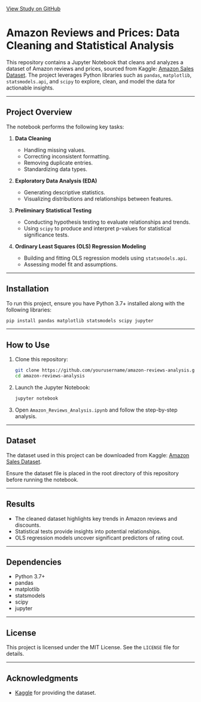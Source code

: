 [View Study on GitHub](./amazon-reviews.ipynb)

# Amazon Reviews and Prices: Data Cleaning and Statistical Analysis

This repository contains a Jupyter Notebook that cleans and analyzes a dataset of Amazon reviews and prices, sourced from Kaggle: [Amazon Sales Dataset](https://www.kaggle.com/datasets/karkavelrajaj/amazon-sales-dataset/data). The project leverages Python libraries such as `pandas`, `matplotlib`, `statsmodels.api`, and `scipy` to explore, clean, and model the data for actionable insights.

---

## Project Overview

The notebook performs the following key tasks:

1. **Data Cleaning**
   - Handling missing values.
   - Correcting inconsistent formatting.
   - Removing duplicate entries.
   - Standardizing data types.

2. **Exploratory Data Analysis (EDA)**
   - Generating descriptive statistics.
   - Visualizing distributions and relationships between features.

3. **Preliminary Statistical Testing**
   - Conducting hypothesis testing to evaluate relationships and trends.
   - Using `scipy` to produce and interpret p-values for statistical significance tests.

4. **Ordinary Least Squares (OLS) Regression Modeling**
   - Building and fitting OLS regression models using `statsmodels.api`.
   - Assessing model fit and assumptions.

---

## Installation

To run this project, ensure you have Python 3.7+ installed along with the following libraries:

```bash
pip install pandas matplotlib statsmodels scipy jupyter
```

---

## How to Use

1. Clone this repository:

   ```bash
   git clone https://github.com/yourusername/amazon-reviews-analysis.git
   cd amazon-reviews-analysis
   ```

2. Launch the Jupyter Notebook:

   ```bash
   jupyter notebook
   ```

3. Open `Amazon_Reviews_Analysis.ipynb` and follow the step-by-step analysis.

---

## Dataset

The dataset used in this project can be downloaded from Kaggle: [Amazon Sales Dataset](https://www.kaggle.com/datasets/karkavelrajaj/amazon-sales-dataset/data).

Ensure the dataset file is placed in the root directory of this repository before running the notebook.

---

## Results

- The cleaned dataset highlights key trends in Amazon reviews and discounts.
- Statistical tests provide insights into potential relationships.
- OLS regression models uncover significant predictors of rating cout.

---

## Dependencies

- Python 3.7+
- pandas
- matplotlib
- statsmodels
- scipy
- jupyter

---

## License

This project is licensed under the MIT License. See the `LICENSE` file for details.

---

## Acknowledgments

- [Kaggle](https://www.kaggle.com) for providing the dataset.


